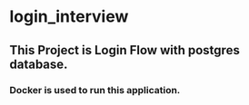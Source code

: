 # login_interview
## This Project is Login Flow with postgres database.
### Docker is used to run this application.

